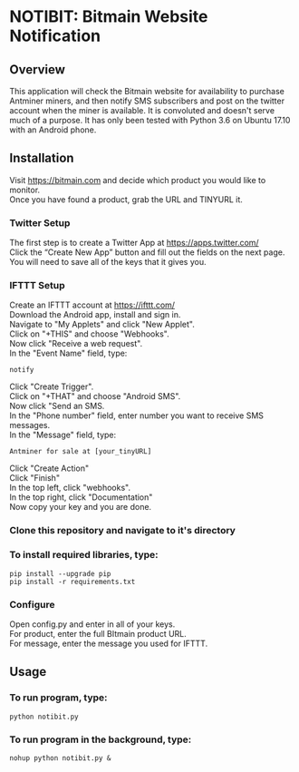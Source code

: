 # NOTIBIT: Bitmain Website Notification

## Overview

This application will check the Bitmain website for availability to purchase
Antminer miners, and then notify SMS subscribers and post on
the twitter account when the miner is available. It is convoluted and doesn't
serve much of a purpose. It has only been tested with Python 3.6 on Ubuntu 17.10
with an Android phone.


## Installation

Visit https://bitmain.com and decide which product you would like to monitor. <br />
Once you have found a product, grab the URL and TINYURL it.

### Twitter Setup

The first step is to create a Twitter App at https://apps.twitter.com/ <br />
Click the “Create New App” button and fill out the fields on the next page. <br />
You will need to save all of the keys that it gives you.

### IFTTT Setup

Create an IFTTT account at https://ifttt.com/ <br />
Download the Android app, install and sign in. <br />
Navigate to "My Applets" and click "New Applet". <br />
Click on "+THIS" and choose "Webhooks". <br />
Now click "Receive a web request". <br />
In the "Event Name" field, type:
```
notify
```
Click "Create Trigger". <br />
Click on "+THAT" and choose "Android SMS". <br />
Now click "Send an SMS. <br />
In the "Phone number" field, enter number you want to receive SMS messages. <br />
In the "Message" field, type:
```
Antminer for sale at [your_tinyURL]
```
Click "Create Action" <br />
Click "Finish" <br />
In the top left, click "webhooks". <br />
In the top right, click "Documentation" <br />
Now copy your key and you are done.

### Clone this repository and navigate to it's directory

### To install required libraries, type:
```
pip install --upgrade pip
pip install -r requirements.txt
```

### Configure

Open config.py and enter in all of your keys. <br />
For product, enter the full BItmain product URL. <br />
For message, enter the message you used for IFTTT.



## Usage

### To run program, type:
```
python notibit.py
```

### To run program in the background, type:
```
nohup python notibit.py &
```




